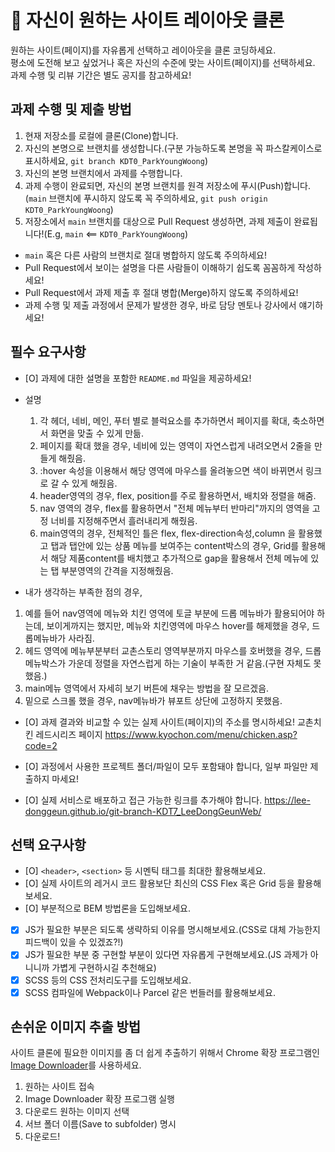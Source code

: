 # 👀 자신이 원하는 사이트 레이아웃 클론

원하는 사이트(페이지)를 자유롭게 선택하고 레이아웃을 클론 코딩하세요.  
평소에 도전해 보고 싶었거나 혹은 자신의 수준에 맞는 사이트(페이지)를 선택하세요.   
과제 수행 및 리뷰 기간은 별도 공지를 참고하세요!

## 과제 수행 및 제출 방법

1. 현재 저장소를 로컬에 클론(Clone)합니다.
1. 자신의 본명으로 브랜치를 생성합니다.(구분 가능하도록 본명을 꼭 파스칼케이스로 표시하세요, `git branch KDT0_ParkYoungWoong`)
1. 자신의 본명 브랜치에서 과제를 수행합니다.
1. 과제 수행이 완료되면, 자신의 본명 브랜치를 원격 저장소에 푸시(Push)합니다.(`main` 브랜치에 푸시하지 않도록 꼭 주의하세요, `git push origin KDT0_ParkYoungWoong`)
1. 저장소에서 `main` 브랜치를 대상으로 Pull Request 생성하면, 과제 제출이 완료됩니다!(E.g, `main` <== `KDT0_ParkYoungWoong`)

- `main` 혹은 다른 사람의 브랜치로 절대 병합하지 않도록 주의하세요!
- Pull Request에서 보이는 설명을 다른 사람들이 이해하기 쉽도록 꼼꼼하게 작성하세요!
- Pull Request에서 과제 제출 후 절대 병합(Merge)하지 않도록 주의하세요!
- 과제 수행 및 제출 과정에서 문제가 발생한 경우, 바로 담당 멘토나 강사에서 얘기하세요!

## 필수 요구사항

- [O] 과제에 대한 설명을 포함한 `README.md` 파일을 제공하세요!


- 설명
  1. 각 헤더, 네비, 메인, 푸터 별로 블럭요소를 추가하면서 페이지를 확대, 축소하면서 화면을 맞출 수 있게 만듦.
  2. 페이지를 확대 했을 경우, 네비에 있는 영역이 자연스럽게 내려오면서 2줄을 만들게 해줬음.
  3. :hover 속성을 이용해서 해당 영역에 마우스를 올려놓으면 색이 바뀌면서 링크로 갈 수 있게 해줬음.
  4. header영역의 경우, flex, position를 주로 활용하면서, 배치와 정렬을 해줌.
  5. nav 영역의 경우, flex를 활용하면서 "전체 메뉴부터 반마리"까지의 영역을 고정 너비를 지정해주면서 흘러내리게 해줬음.
  6. main영역의 경우, 전체적인 틀은 flex, flex-direction속성,column 을 활용했고 탭과 탭안에 있는 상품 메뉴를 보여주는 content박스의 경우, Grid를 활용해서 해당 제품content를 배치했고 추가적으로 gap을 활용해서 전체 메뉴에 있는 탭 부분영역의 간격을 지정해줬음.

- 내가 생각하는 부족한 점의 경우,
1. 예를 들어 nav영역에 메뉴와 치킨 영역에 토글 부분에 드롭 메뉴바가 활용되어야 하는데, 보이게까지는 했지만, 메뉴와 치킨영역에 마우스 hover를 해제했을 경우, 드롭메뉴바가 사라짐.
2. 헤드 영역에 메뉴부분부터 교촌스토리 영역부분까지 마우스를 호버했을 경우, 드롭 메뉴박스가 가운데 정렬을 자연스럽게 하는 기술이 부족한 거 같음.(구현 자체도 못했음.)
3. main메뉴 영역에서 자세히 보기 버튼에 채우는 방법을 잘 모르겠음.
4. 밑으로 스크롤 했을 경우, nav메뉴바가 뷰포트 상단에 고정하지 못했음.




- [O] 과제 결과와 비교할 수 있는 실제 사이트(페이지)의 주소를 명시하세요!
    교촌치킨 레드시리즈 페이지 https://www.kyochon.com/menu/chicken.asp?code=2

- [O] 과정에서 사용한 프로젝트 폴더/파일이 모두 포함돼야 합니다, 일부 파일만 제출하지 마세요! 
- [O] 실제 서비스로 배포하고 접근 가능한 링크를 추가해야 합니다.
   https://lee-donggeun.github.io/git-branch-KDT7_LeeDongGeunWeb/

## 선택 요구사항

- [O] `<header>`, `<section>` 등 시멘틱 태그를 최대한 활용해보세요.
- [O] 실제 사이트의 레거시 코드 활용보단 최신의 CSS Flex 혹은 Grid 등을 활용해보세요.
- [O] 부분적으로 BEM 방법론을 도입해보세요.
- [X] JS가 필요한 부분은 되도록 생략하되 이유를 명시해보세요.(CSS로 대체 가능한지 피드백이 있을 수 있겠죠?!)
- [x] JS가 필요한 부분 중 구현할 부분이 있다면 자유롭게 구현해보세요.(JS 과제가 아니니까 가볍게 구현하시길 추천해요)
- [X] SCSS 등의 CSS 전처리도구를 도입해보세요.
- [X] SCSS 컴파일에 Webpack이나 Parcel 같은 번들러를 활용해보세요.

## 손쉬운 이미지 추출 방법

사이트 클론에 필요한 이미지를 좀 더 쉽게 추출하기 위해서 Chrome 확장 프로그램인 [Image Downloader](https://chrome.google.com/webstore/detail/image-downloader/cnpniohnfphhjihaiiggeabnkjhpaldj?hl=ko)를 사용하세요.

1. 원하는 사이트 접속
1. Image Downloader 확장 프로그램 실행
1. 다운로드 원하는 이미지 선택
1. 서브 폴더 이름(Save to subfolder) 명시
1. 다운로드!

